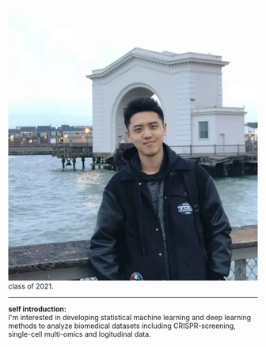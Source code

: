 ![Zichu Fu](https://raw.githubusercontent.com/houlresearch/Tests/main/fuzichu.jpg)  
class of 2021.
***
**self introduction:**  
I'm interested in developing statistical machine learning and deep learning methods to analyze biomedical datasets including CRISPR-screening, single-cell multi-omics and logitudinal data.
